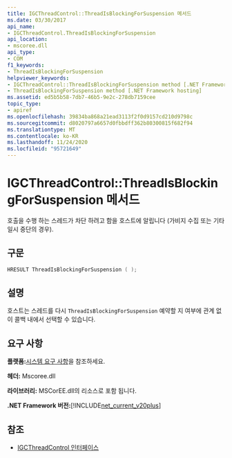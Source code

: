 ```yaml
---
title: IGCThreadControl::ThreadIsBlockingForSuspension 메서드
ms.date: 03/30/2017
api_name:
- IGCThreadControl.ThreadIsBlockingForSuspension
api_location:
- mscoree.dll
api_type:
- COM
f1_keywords:
- ThreadIsBlockingForSuspension
helpviewer_keywords:
- IGCThreadControl::ThreadIsBlockingForSuspension method [.NET Framework hosting]
- ThreadIsBlockingForSuspension method [.NET Framework hosting]
ms.assetid: ed5b5b58-7db7-46b5-9e2c-278db7159cee
topic_type:
- apiref
ms.openlocfilehash: 39834ba868a21ead3113f2f0d9157cd210d9798c
ms.sourcegitcommit: d8020797a6657d0fbbdff362b80300815f682f94
ms.translationtype: MT
ms.contentlocale: ko-KR
ms.lasthandoff: 11/24/2020
ms.locfileid: "95721649"
---
```

# <a name="igcthreadcontrolthreadisblockingforsuspension-method"></a>IGCThreadControl::ThreadIsBlockingForSuspension 메서드

호출을 수행 하는 스레드가 차단 하려고 함을 호스트에 알립니다 (가비지 수집 또는 기타 일시 중단의 경우).  
  
## <a name="syntax"></a>구문  
  
```cpp  
HRESULT ThreadIsBlockingForSuspension ( );  
```  
  
## <a name="remarks"></a>설명  

 호스트는 스레드를 다시 `ThreadIsBlockingForSuspension` 예약할 지 여부에 관계 없이 콜백 내에서 선택할 수 있습니다.  
  
## <a name="requirements"></a>요구 사항  

 **플랫폼:**[시스템 요구 사항](../../get-started/system-requirements.md)을 참조하세요.  
  
 **헤더:** Mscoree.dll  
  
 **라이브러리:** MSCorEE.dll의 리소스로 포함 됩니다.  
  
 **.NET Framework 버전:**[!INCLUDE[net_current_v20plus](../../../../includes/net-current-v20plus-md.md)]  
  
## <a name="see-also"></a>참조

- [IGCThreadControl 인터페이스](igcthreadcontrol-interface.md)
